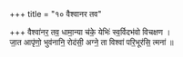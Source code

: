 +++
title = "१० वैश्वानर तव"

+++
वैश्वा॑नर॒ तव॒ धामा॒न्या च॑के॒ येभिः॑ स्व॒र्विदभ॑वो विचक्षण ।  
जा॒त आपृ॑णो॒ भुव॑नानि॒ रोद॑सी॒ अग्ने॒ ता विश्वा॑ परि॒भूर॑सि॒ त्मना॑ ॥